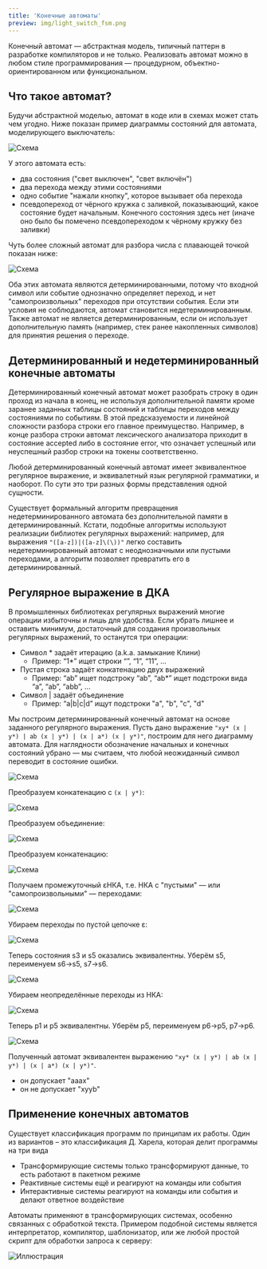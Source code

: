 ```yaml
---
title: 'Конечные автоматы'
preview: img/light_switch_fsm.png
---
```


Конечный автомат — абстрактная модель, типичный паттерн в разработке компиляторов и не только. Реализовать автомат можно в любом стиле программирования — процедурном, объектно-ориентированном или функциональном.

## Что такое автомат?

Будучи абстрактной моделью, автомат в коде или в схемах может стать чем угодно. Ниже показан пример диаграммы состояний для автомата, моделирующего выключатель:

![Схема](img/light_switch_fsm.png)

У этого автомата есть:

- два состояния ("свет выключен", "свет включён")
- два перехода между этими состояниями
- одно событие "нажали кнопку", которое вызывает оба перехода
- псевдопереход от чёрного кружка с заливкой, показывающий, какое состояние будет начальным. Конечного состояния здесь нет (иначе оно было бы помечено псевдопереходом к чёрному кружку без заливки)

Чуть более сложный автомат для разбора числа с плавающей точкой показан ниже:

![Схема](img/float_number_fsm.png)

Оба этих автомата являются детерминированными, потому что входной символ или событие однозначно определяет переход, и нет "самопроизвольных" переходов при отсутствии события. Если эти условия не соблюдаются, автомат становится недетерминированным. Также автомат не является детерминированным, если он использует дополнительную память (например, стек ранее накопленных символов) для принятия решения о переходе.

## Детерминированный и недетерминированный конечные автоматы

Детерминированный конечный автомат может разобрать строку в один проход из начала в конец, не используя дополнительной памяти кроме заранее заданных таблицы состояний и таблицы переходов между состояниями по событиям. В этой предсказуемости и линейной сложности разбора строки его главное преимущество. Например, в конце разбора строки автомат лексического анализатора приходит в состояние accepted либо в состояние error, что означает успешный или неуспешный разбор строки на токены соответственно.

Любой детерминированный конечный автомат имеет эквивалентное регулярное выражение, и эквивалетный язык регулярной грамматики, и наоборот. По сути это три разных формы представления одной сущности.

Существует формальный алгоритм превращения недетерминированного автомата без дополнительной памяти в детерминированный. Кстати, подобные алгоритмы используют реализации библиотек регулярных выражений: например, для выражения `"([a-z])|([a-z]\(\))"` легко составить недетерминированный автомат с неоднозначными или пустыми переходами, а алгоритм позволяет превратить его в детерминированный.

## Регулярное выражение в ДКА

В промышленных библиотеках регулярных выражений многие операции избыточны и лишь для удобства. Если убрать лишнее и оставить минимум, достаточный для создания произвольных регулярных выражений, то останутся три операции:

- Символ * задаёт итерацию (a.k.a. замыкание Клини)
    - Пример: “1*” ищет строки “”, “1”, “11”, …
- Пустая строка задаёт конкатенацию двух выражений
    - Пример: “ab” ищет подстроку “ab”, “ab*” ищет подстроки вида “a”, “ab”, “abb”, …
- Символ | задаёт объединение
    - Пример: “a|b|c|d” ищут подстроки "a", "b", "c", "d"

Мы построим детерминированный конечный автомат на основе заданного регулярного выражения. Пусть дано выражение `"xy* (x | y*) | ab (x | y*) | (x | a*) (x | y*)"`, построим для него диаграмму автомата. Для наглядности обозначение начальных и конечных состояний убрано — мы считаем, что любой неожиданный символ переводит в состояние ошибки.

![Схема](img/regex_1.png)

Преобразуем конкатенацию с `(x | y*)`:

![Схема](img/regex_2.png)

Преобразуем объединение:

![Схема](img/regex_3.png)

Преобразуем конкатенацию:

![Схема](img/regex_4.png)

Получаем промежуточный εНКА, т.е. НКА с "пустыми" — или "самопроизвольными" — переходами:

![Схема](img/regex_5.png)

Убираем переходы по пустой цепочке ε:

![Схема](img/regex_6.png)

Теперь состояния s3 и s5 оказались эквивалентны. Уберём s5, переименуем s6->s5, s7->s6.

![Схема](img/regex_7.png)

Убираем неопределённые переходы из НКА:

![Схема](img/regex_8.png)

Теперь p1 и p5 эквивалентны. Уберём p5, переименуем p6->p5, p7->p6.

![Схема](img/regex_9.png)

Полученный автомат эквивалентен выражению `"xy* (x | y*) | ab (x | y*) | (x | a*) (x | y*)"`.

- он допускает "aaax"
- он не допускает "xyyb"

## Применение конечных автоматов

Существует классификация программ по принципам их работы. Один из вариантов – это классификация Д. Харела, которая делит программы на три вида

- Трансформирующие системы только трансформируют данные, то есть работают в пакетном режиме
- Реактивные системы ещё и реагируют на команды или события
- Интерактивные системы реагируют на команды или события и делают ответное воздействие

Автоматы применяют в трансформирующих системах, особенно связанных с обработкой текста. Примером подобной системы является интерпретатор, компилятор, шаблонизатор, или же любой простой скрипт для обработки запроса к серверу:

![Иллюстрация](img/php_as_data_transformer.png)
